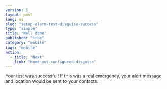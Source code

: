 ```yaml
---
version: 5
layout: post
lang: es
slug: "setup-alarm-test-disguise-success"
type: "simple"
title: "Well done"
published: "true"
category: "mobile"
tags: "mobile"
action: 
  - title: "Next"
    link: "home-not-configured-disguise"
---
```


Your test was successful! If this was a real emergency, your alert message and location would be sent to your contacts.
